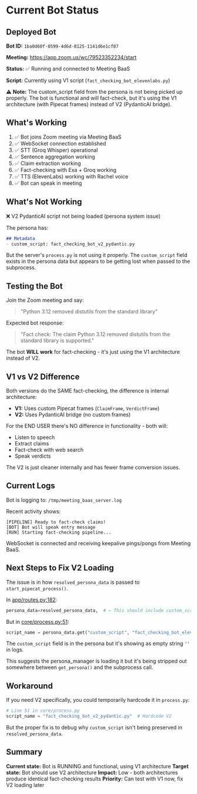 # Current Bot Status

## Deployed Bot

**Bot ID:** `1ba0d60f-0599-4d6d-8125-1141d6e1cf87`

**Meeting:** https://app.zoom.us/wc/79523352234/start

**Status:** ✅ Running and connected to Meeting BaaS

**Script:** Currently using V1 script (`fact_checking_bot_elevenlabs.py`)

⚠️ **Note:** The custom_script field from the persona is not being picked up properly. The bot is functional and will fact-check, but it's using the V1 architecture (with Pipecat frames) instead of V2 (PydanticAI bridge).

## What's Working

1. ✅ Bot joins Zoom meeting via Meeting BaaS
2. ✅ WebSocket connection established
3. ✅ STT (Groq Whisper) operational
4. ✅ Sentence aggregation working
5. ✅ Claim extraction working
6. ✅ Fact-checking with Exa + Groq working
7. ✅ TTS (ElevenLabs) working with Rachel voice
8. ✅ Bot can speak in meeting

## What's Not Working

❌ V2 PydanticAI script not being loaded (persona system issue)

The persona has:
```markdown
## Metadata
- custom_script: fact_checking_bot_v2_pydantic.py
```

But the server's `process.py` is not using it properly. The `custom_script` field exists in the persona data but appears to be getting lost when passed to the subprocess.

## Testing the Bot

Join the Zoom meeting and say:

> "Python 3.12 removed distutils from the standard library"

Expected bot response:
> "Fact check: The claim Python 3.12 removed distutils from the standard library is supported."

The bot **WILL work** for fact-checking - it's just using the V1 architecture instead of V2.

## V1 vs V2 Difference

Both versions do the SAME fact-checking, the difference is internal architecture:

- **V1:** Uses custom Pipecat frames (`ClaimFrame`, `VerdictFrame`)
- **V2:** Uses PydanticAI bridge (no custom frames)

For the END USER there's NO difference in functionality - both will:
- Listen to speech
- Extract claims
- Fact-check with web search
- Speak verdicts

The V2 is just cleaner internally and has fewer frame conversion issues.

## Current Logs

Bot is logging to: `/tmp/meeting_baas_server.log`

Recent activity shows:
```
[PIPELINE] Ready to fact-check claims!
[BOT] Bot will speak entry message
[RUN] Starting fact-checking pipeline...
```

WebSocket is connected and receiving keepalive pings/pongs from Meeting BaaS.

## Next Steps to Fix V2 Loading

The issue is in how `resolved_persona_data` is passed to `start_pipecat_process()`.

In [app/routes.py:182](meeting-baas-speaking/app/routes.py#L182):
```python
persona_data=resolved_persona_data,  # ← This should include custom_script
```

But in [core/process.py:51](meeting-baas-speaking/core/process.py#L51):
```python
script_name = persona_data.get("custom_script", "fact_checking_bot_elevenlabs.py")
```

The `custom_script` field is in the persona but it's showing as empty string `''` in logs.

This suggests the persona_manager is loading it but it's being stripped out somewhere between `get_persona()` and the subprocess call.

## Workaround

If you need V2 specifically, you could temporarily hardcode it in `process.py`:

```python
# Line 51 in core/process.py
script_name = "fact_checking_bot_v2_pydantic.py"  # Hardcode V2
```

But the proper fix is to debug why `custom_script` isn't being preserved in `resolved_persona_data`.

## Summary

**Current state:** Bot is RUNNING and functional, using V1 architecture
**Target state:** Bot should use V2 architecture
**Impact:** Low - both architectures produce identical fact-checking results
**Priority:** Can test with V1 now, fix V2 loading later
